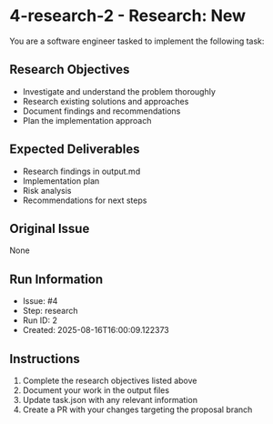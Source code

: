 # 4-research-2 - Research: New

You are a software engineer tasked to implement the following task:

## Research Objectives
- Investigate and understand the problem thoroughly
- Research existing solutions and approaches
- Document findings and recommendations
- Plan the implementation approach

## Expected Deliverables
- Research findings in output.md
- Implementation plan
- Risk analysis
- Recommendations for next steps

## Original Issue

None

## Run Information
- Issue: #4
- Step: research
- Run ID: 2
- Created: 2025-08-16T16:00:09.122373

## Instructions
1. Complete the research objectives listed above
2. Document your work in the output files
3. Update task.json with any relevant information
4. Create a PR with your changes targeting the proposal branch

